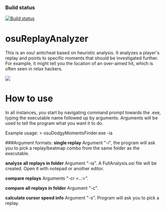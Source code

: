 ### Build status
[![Build status](https://travis-ci.org/firedigger/osuReplayAnalyzer.svg?branch=master)](https://travis-ci.org/firedigger/osuReplayAnalyzer)

# osuReplayAnalyzer

This is an osu! anticheat based on heuristic analysis. It analyzes a player's replay and points to specific moments that should be investigated further. For example, it might tell you the location of an over-aimed hit, which is often seen in relax hackers.

![](https://puu.sh/qaRdJ/5ec2d47a27.png)


# How to use

In all instances, you start by navigating command prompt towards the .exe, typing the executable name followed up by arguments. Arguments will be used to tell the program what you want it to do.

Example usage: > osuDodgyMomentsFinder.exe -ia

###Argument formats:
**single replay** Argument "-i", the program will ask you to pick a replay/beatmap combo from the same folder as the executable.

**analyze all replays in folder** Argument "-ia". A FullAnalysis.osi file will be created. Open it with notepad or another editor.

**compare replays** Arguments "-cr <replay1> <replay2> <..:>".

**compare all replays in folder** Argument "-c".

**calculate cursor speed info** Argument "-s". Program will ask you to pick a replay.
